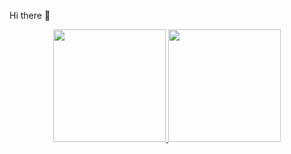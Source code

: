   Hi there 👋
  
<div align="center">
  <a href="https://github.com/taisprestes01)">
  <img height="180em" src="https://github-readme-stats.vercel.app/api?username=taisprestes01&show_icons=true&theme=dracula&include_all_commits=true&count_private=true"/>
  <img height="180em" src="https://github-readme-stats.vercel.app/api/top-langs/?username=taisprestes01&layout=compact&langs_count=7&theme=dracula"/>
</div>

